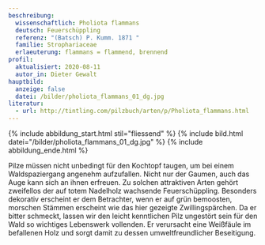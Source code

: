 ```yaml
---
beschreibung:
  wissenschaftlich: Pholiota flammans
  deutsch: Feuerschüppling
  referenz: "(Batsch) P. Kumm. 1871 "
  familie: Strophariaceae
  erlaeuterung: flammans = flammend, brennend
profil:
  aktualisiert: 2020-08-11
  autor_in: Dieter Gewalt
hauptbild:
  anzeige: false
  datei: /bilder/pholiota_flammans_01_dg.jpg
literatur:
  - url: http://tintling.com/pilzbuch/arten/p/Pholiota_flammans.html
---
```

{% include abbildung_start.html stil="fliessend" %}
{% include bild.html datei="/bilder/pholiota_flammans_01_dg.jpg" %}
{% include abbildung_ende.html %}

Pilze müssen nicht unbedingt für den Kochtopf taugen, um bei einem Waldspaziergang angenehm aufzufallen. Nicht nur der Gaumen, auch das Auge kann sich an ihnen erfreuen. Zu solchen attraktiven Arten gehört zweifellos der auf totem Nadelholz wachsende Feuerschüppling. Besonders dekorativ erscheint er dem Betrachter, wenn er auf grün bemoosten, morschen Stämmen erscheint wie das hier gezeigte Zwillingspärchen. Da er bitter schmeckt, lassen wir den leicht kenntlichen Pilz ungestört sein für den Wald so wichtiges Lebenswerk vollenden. Er verursacht eine Weißfäule im befallenen Holz und sorgt damit zu dessen umweltfreundlicher Beseitigung.